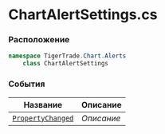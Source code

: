 
# ChartAlertSettings.cs
### Расположение
```csharp
namespace TigerTrade.Chart.Alerts  
    class ChartAlertSettings
```

### События
| Название | Описание |
| --- | --- |
| [`PropertyChanged`](./События/PropertyChanged.md) | *Описание* |
